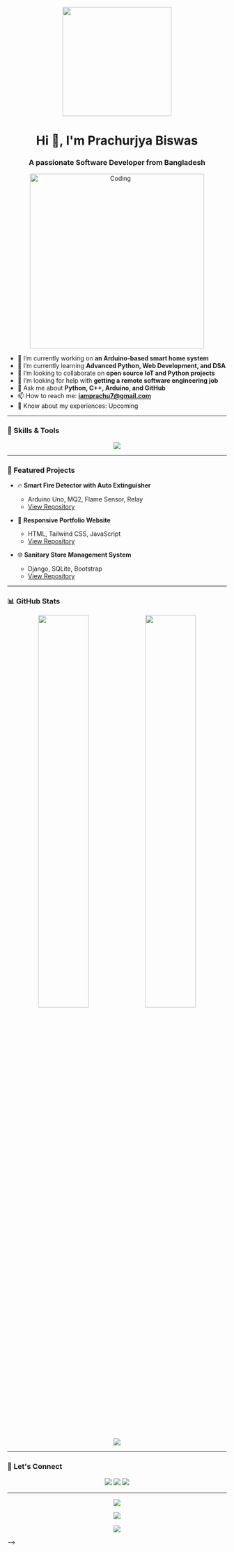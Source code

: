 

<!--
**IamPrachu7/IamPrachu7** is a ✨ _special_ ✨ repository because its `README.md` (this file) appears on your GitHub profile.

Here are some ideas to get you started:

- 🔭 I’m currently working on ...
- 🌱 I’m currently learning ...
- 👯 I’m looking to collaborate on ...
- 🤔 I’m looking for help with ...
- 💬 Ask me about ...
- 📫 How to reach me: ...
- 😄 Pronouns: ...
- ⚡ Fun fact: ...

<h1 align="center">Hi 👋, I'm Prachurjya Biswas</h1>
<h3 align="center">A passionate Software Developer from Bangladesh</h3>

<img align="right" alt="Coding" width="400" src="https://cdn.dribbble.com/users/1059583/screenshots/4171367/coding-freak.gif">

- 🔭 I’m currently working on **an Arduino-based smart home system**
- 🌱 I’m currently learning **Advanced Python, Web Development, and DSA**
- 👯 I’m looking to collaborate on **open source IoT and Python projects**
- 🤝 I’m looking for help with **getting a remote software engineering job**
- 💬 Ask me about **Python, C++, Arduino, and GitHub**
- 📫 How to reach me: **iamprachu7@gmail.com**
- 📄 Know about my experiences: Upcoming

---

### 🛠️ Languages and Tools:
<p>
  <img src="https://img.shields.io/badge/Python-3776AB?style=for-the-badge&logo=python&logoColor=white"/>
  <img src="https://img.shields.io/badge/C++-00599C?style=for-the-badge&logo=c%2b%2b&logoColor=white"/>
  <img src="https://img.shields.io/badge/Arduino-00979D?style=for-the-badge&logo=arduino&logoColor=white"/>
  <img src="https://img.shields.io/badge/GitHub-181717?style=for-the-badge&logo=github&logoColor=white"/>
  <img src="https://img.shields.io/badge/HTML5-E34F26?style=for-the-badge&logo=html5&logoColor=white"/>
  <img src="https://img.shields.io/badge/CSS3-1572B6?style=for-the-badge&logo=css3&logoColor=white"/>
</p>

---

### 📊 GitHub Stats:
<p>
  <img src="https://github-readme-stats.vercel.app/api?username=ashik21&show_icons=true&theme=radical" width="45%">
  <img src="https://github-readme-streak-stats.herokuapp.com/?user=ashik21&theme=radical" width="45%">
</p>

---
-->

<!-- ✨ GitHub Profile ReadMe - Prachurjya Biswas ✨ -->

<!-- Banner Text -->
<!-- ✨ GitHub Profile ReadMe - Prachurjya Biswas ✨ -->

<!-- Banner Text 
<p align="center">
  <img src="https://readme-typing-svg.demolab.com?font=Fira+Code&size=24&pause=1000&color=00C4FF&center=true&vCenter=true&width=800&lines=Hi+there!+I'm+Prachurjya+Biswas;Software+Engineer+%7C+IoT+Enthusiast+%7C+Tech+Learner;Welcome+to+my+GitHub+profile!" alt="Typing SVG" />
</p>

<!-- Animated Graphic -->
<p align="center">
  <img src="https://user-images.githubusercontent.com/74038190/213922871-bb15c6c2-6d9f-4d66-9a4e-23587ba92756.gif" height="250" />
</p>

<h1 align="center">Hi 👋, I'm Prachurjya Biswas</h1>
<h3 align="center">A passionate Software Developer from Bangladesh</h3>

<p align="center">
  <img src="https://cdn.dribbble.com/users/1059583/screenshots/4171367/coding-freak.gif" alt="Coding" width="400" />
</p>

- 🔭 I’m currently working on **an Arduino-based smart home system**  
- 🌱 I’m currently learning **Advanced Python, Web Development, and DSA**  
- 👯 I’m looking to collaborate on **open source IoT and Python projects**  
- 🤝 I’m looking for help with **getting a remote software engineering job**  
- 💬 Ask me about **Python, C++, Arduino, and GitHub**  
- 📫 How to reach me: **iamprachu7@gmail.com**  
- 📄 Know about my experiences: Upcoming

---

### 🚀 Skills & Tools

<p align="center">
  <img src="https://skillicons.dev/icons?i=python,cpp,arduino,raspberrypi,html,css,js,react,tailwind,git,github,vscode,linux" />
</p>

---

### 📌 Featured Projects

- 🔥 **Smart Fire Detector with Auto Extinguisher**  
  - Arduino Uno, MQ2, Flame Sensor, Relay  
  - [View Repository](#)

- 📱 **Responsive Portfolio Website**  
  - HTML, Tailwind CSS, JavaScript  
  - [View Repository](https://github.com/IamPrachu7/Portfolio)

- 🌐 **Sanitary Store Management System**  
  - Django, SQLite, Bootstrap  
  - [View Repository](#)

---

### 📊 GitHub Stats

<p align="center">
  <img src="https://github-readme-stats.vercel.app/api?username=prachurjya-biswas&theme=tokyonight&show_icons=true&hide_border=true" width="48%" />
  <img src="https://github-readme-streak-stats.herokuapp.com/?user=prachurjya-biswas&theme=tokyonight&hide_border=true" width="48%" />
</p>

<p align="center">
  <img src="https://github-readme-activity-graph.vercel.app/graph?username=prachurjya-biswas&theme=github-compact&hide_border=true" />
</p>

---

### 🤝 Let's Connect

<p align="center">
  <a href="mailto:iamprachu7@gmail.com"><img src="https://img.shields.io/badge/Gmail-D14836?style=for-the-badge&logo=gmail&logoColor=white" /></a>
  <a href="https://linkedin.com/in/prachurjya-biswas"><img src="https://img.shields.io/badge/LinkedIn-blue?style=for-the-badge&logo=linkedin&logoColor=white" /></a>
  <a href="#"><img src="https://img.shields.io/badge/Portfolio-121013?style=for-the-badge&logo=vercel&logoColor=white" /></a>
</p>

---

<p align="center">
  <img src="https://quotes-github-readme.vercel.app/api?type=horizontal&theme=radical" />
</p>

<p align="center">
  <img src="https://capsule-render.vercel.app/api?type=waving&color=gradient&height=100&section=footer"/>
</p>

</p>

<p align="center">
  <img src="https://capsule-render.vercel.app/api?type=waving&color=gradient&height=100&section=footer"/>
</p>

-->

